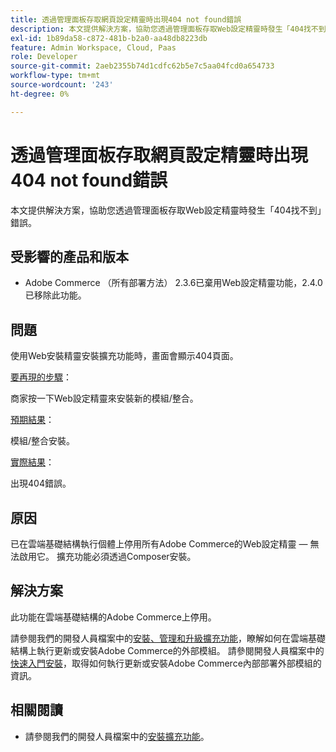 ```yaml
---
title: 透過管理面板存取網頁設定精靈時出現404 not found錯誤
description: 本文提供解決方案，協助您透過管理面板存取Web設定精靈時發生「404找不到」錯誤。
exl-id: 1b89da58-c872-481b-b2a0-aa48db8223db
feature: Admin Workspace, Cloud, Paas
role: Developer
source-git-commit: 2aeb2355b74d1cdfc62b5e7c5aa04fcd0a654733
workflow-type: tm+mt
source-wordcount: '243'
ht-degree: 0%

---
```


# 透過管理面板存取網頁設定精靈時出現404 not found錯誤

本文提供解決方案，協助您透過管理面板存取Web設定精靈時發生「404找不到」錯誤。

## 受影響的產品和版本

* Adobe Commerce （所有部署方法） 2.3.6已棄用Web設定精靈功能，2.4.0已移除此功能。

## 問題

使用Web安裝精靈安裝擴充功能時，畫面會顯示404頁面。

<u>要再現的步驟</u>：

商家按一下Web設定精靈來安裝新的模組/整合。

<u>預期結果</u>：

模組/整合安裝。

<u>實際結果</u>：

出現404錯誤。

## 原因

已在雲端基礎結構執行個體上停用所有Adobe Commerce的Web設定精靈 — 無法啟用它。 擴充功能必須透過Composer安裝。

## 解決方案

此功能在雲端基礎結構的Adobe Commerce上停用。

請參閱我們的開發人員檔案中的[安裝、管理和升級擴充功能](https://experienceleague.adobe.com/zh-hant/docs/commerce-cloud-service/user-guide/configure-store/extensions)，瞭解如何在雲端基礎結構上執行更新或安裝Adobe Commerce的外部模組。
請參閱開發人員檔案中的[快速入門安裝](https://experienceleague.adobe.com/zh-hant/docs/commerce-operations/installation-guide/composer)，取得如何執行更新或安裝Adobe Commerce內部部署外部模組的資訊。

## 相關閱讀

* 請參閱我們的開發人員檔案中的[安裝擴充功能](https://experienceleague.adobe.com/zh-hant/docs/commerce-cloud-service/user-guide/configure-store/extensions#install-an-extension)。
